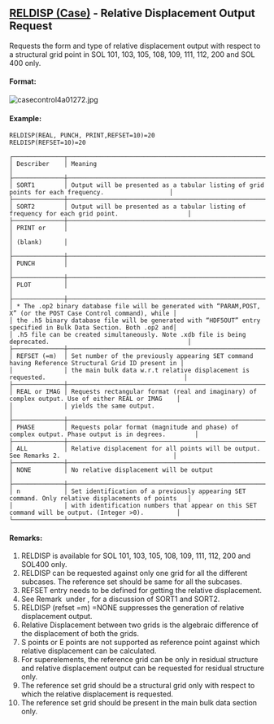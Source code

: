 ## [RELDISP (Case)](https://nexus.hexagon.com/documentationcenter/bundle/MSC_Nastran_2022.4/page/Nastran_Combined_Book/qrg/casecontrol4a/TOC.RELDISP.Case.xhtml) - Relative Displacement Output Request

Requests the form and type of relative displacement output with respect to a structural grid point in SOL 101, 103, 105, 108, 109, 111, 112, 200 and SOL 400 only.

#### Format:

![casecontrol4a01272.jpg](https://help-be.hexagonmi.com/bundle/MSC_Nastran_2022.4/page/Nastran_Combined_Book/qrg/casecontrol4a/../../../assets/casecontrol4a01272.jpg?_LANG=enus)  

#### Example:

```nastran
RELDISP(REAL, PUNCH, PRINT,REFSET=10)=20
RELDISP(REFSET=10)=20
```

```text
┌──────────────┬───────────────────────────────────────────────────────────────────────────────────────────────────┐
│ Describer    │ Meaning                                                                                           │
├──────────────┼───────────────────────────────────────────────────────────────────────────────────────────────────┤
│ SORT1        │ Output will be presented as a tabular listing of grid points for each frequency.                  │
├──────────────┼───────────────────────────────────────────────────────────────────────────────────────────────────┤
│ SORT2        │ Output will be presented as a tabular listing of frequency for each grid point.                   │
├──────────────┼───────────────────────────────────────────────────────────────────────────────────────────────────┤
│ PRINT or     │                                                                                                   │
│ (blank)      │                                                                                                   │
├──────────────┼───────────────────────────────────────────────────────────────────────────────────────────────────┤
│ PUNCH        │                                                                                                   │
├──────────────┼───────────────────────────────────────────────────────────────────────────────────────────────────┤
│ PLOT         │                                                                                                   │
├──────────────┼───────────────────────────────────────────────────────────────────────────────────────────────────┤
│ * The .op2 binary database file will be generated with “PARAM,POST, X” (or the POST Case Control command), while │
│ the .h5 binary database file will be generated with “HDF5OUT” entry specified in Bulk Data Section. Both .op2 and│
│ .h5 file can be created simultaneously. Note .xdb file is being deprecated.                                      │
├──────────────┼───────────────────────────────────────────────────────────────────────────────────────────────────┤
│ REFSET (=m)  │ Set number of the previously appearing SET command having Reference Structural Grid ID present in │
│              │ the main bulk data w.r.t relative displacement is requested.                                      │
├──────────────┼───────────────────────────────────────────────────────────────────────────────────────────────────┤
│ REAL or IMAG │ Requests rectangular format (real and imaginary) of complex output. Use of either REAL or IMAG    │
│              │ yields the same output.                                                                           │
├──────────────┼───────────────────────────────────────────────────────────────────────────────────────────────────┤
│ PHASE        │ Requests polar format (magnitude and phase) of complex output. Phase output is in degrees.        │
├──────────────┼───────────────────────────────────────────────────────────────────────────────────────────────────┤
│ ALL          │ Relative displacement for all points will be output. See Remarks 2.                               │
├──────────────┼───────────────────────────────────────────────────────────────────────────────────────────────────┤
│ NONE         │ No relative displacement will be output                                                           │
├──────────────┼───────────────────────────────────────────────────────────────────────────────────────────────────┤
│ n            │ Set identification of a previously appearing SET command. Only relative displacements of points   │
│              │ with identification numbers that appear on this SET command will be output. (Integer >0).         │
└──────────────┴───────────────────────────────────────────────────────────────────────────────────────────────────┘
```

#### Remarks:

1. RELDISP is available for SOL 101, 103, 105, 108, 109, 111, 112, 200 and SOL400 only.
2. RELDISP can be requested against only one grid for all the different subcases. The reference set should be same for all the subcases.
3. REFSET entry needs to be defined for getting the relative displacement.
4. See Remark   under  , for a discussion of SORT1 and SORT2.
5. RELDISP (refset =m) =NONE suppresses the generation of relative displacement output.
6. Relative Displacement between two grids is the algebraic difference of the displacement of both the grids.
7. S points or E points are not supported as reference point against which relative displacement can be calculated.
8. For superelements, the reference grid can be only in residual structure and relative displacement output can be requested for residual structure only.
9. The reference set grid should be a structural grid only with respect to which the relative displacement is requested.
10. The reference set grid should be present in the main bulk data section only.

